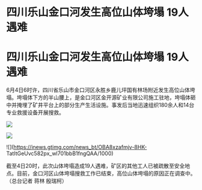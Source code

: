 # 四川乐山金口河发生高位山体垮塌 19人遇难

# 四川乐山金口河发生高位山体垮塌 19人遇难

6月4日6时许，四川省乐山市金口河区永胜乡鹿儿坪国有林场附近发生高位山体垮塌。垮塌体下方的半山腰上，是金口河区金开源矿业有限公司施工驻地，垮塌体砸中并掩埋了矿井平台上的部分生产生活设施。事发后当地迅速组织180余人和14台专业救援设备开展搜救。

![](https://inews.gtimg.com/news_bt/Orvio32r0SiR6ONzJD7CiF5DH04RGYr_mh0DVC_QbuNoUAA/1000)

![](https://inews.gtimg.com/news_bt/OqUiurTTIadcC3o_2npmjihU4If2SmcnzfNjpD0AUuMckAA/1000)

![](https://inews.gtimg.com/news_bt/OBA8xzafmjv-8HK-
TatItGeUvc582px_wl701bbB1fngQAA/1000)

截至4日20时，此次山体垮塌造成19人遇难，矿区的其他工人已被疏散至安全地点。目前，金口河区山体垮塌搜救工作已结束，高位山体垮塌的原因正在调查中。（总台记者
蒋林 殷瑞柯）

